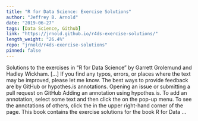 ```yaml
---
title: "R for Data Science: Exercise Solutions"
author: "Jeffrey B. Arnold"
date: "2019-06-27"
tags: [Data Science, Github]
link: "https://jrnold.github.io/r4ds-exercise-solutions/"
length_weight: "26.4%"
repo: "jrnold/r4ds-exercise-solutions"
pinned: false
---
```


Solutions to the exercises in “R for Data Science” by Garrett Grolemund and Hadley Wickham. [...] If you find any typos, errors, or places where the text may be improved, please let me know. The best ways to provide feedback are by GitHub or hypothes.is annotations. Opening an issue or submitting a pull request on GitHub Adding an annotation using hypothes.is. To add an annotation, select some text and then click the on the pop-up menu. To see the annotations of others, click the in the upper right-hand corner of the page. This book contains the exercise solutions for the book R for Data ...
